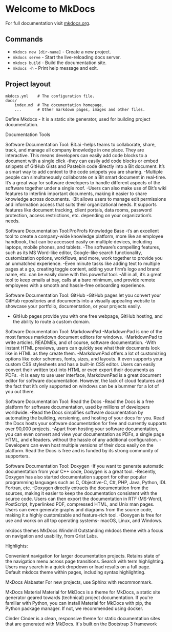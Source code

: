 # Welcome to MkDocs

For full documentation visit [mkdocs.org](https://www.mkdocs.org).

## Commands

* `mkdocs new [dir-name]` - Create a new project.
* `mkdocs serve` - Start the live-reloading docs server.
* `mkdocs build` - Build the documentation site.
* `mkdocs -h` - Print help message and exit.

## Project layout

    mkdocs.yml    # The configuration file.
    docs/
        index.md  # The documentation homepage.
        ...       # Other markdown pages, images and other files.


Define Mkdocs - It is a static site generator, used for building project documentation.

Documentation Tools 

Software Documentation Tool: Bit.ai 
-helps teams to collaborate, share, track, and manage all company knowledge in one place.
They are interactive. This means developers can easily add code blocks to a document with a single click
-they can easily add code blocks or embed snippets of GitHub Gists and Pastebin code directly into a Bit document. It’s a smart way to add context to the code snippets you are sharing.
-Multiple people can simultaneously collaborate on a Bit smart document in real-time. It’s a great way for software developers to handle different aspects of the software together under a single roof.
-Users can also make use of Bit’s wiki features to interlink important documents, making it easier to share knowledge across documents.
-Bit allows users to manage edit permissions and information access that suits their organizational needs. It supports features like document tracking, client portals, data rooms, password protection, access restrictions, etc. depending on your organization’s needs.


Software Documentation Tool:ProProfs Knowledge Base
-t’s an excellent tool to create a company-wide knowledge platform, more like an employee handbook, that can be accessed easily on multiple devices, including laptops, mobile phones, and tablets. 
-The software’s compelling features, such as its MS Word-like editor, Google-like search functionality, customization options, workflows, and more, work together to provide you an unmatched experience.
-Even minute tasks like adding text to multiple pages at a go, creating toggle content, adding your firm’s logo and brand name, etc. can be easily done with this powerful tool.
-All in all, it’s a great tool to keep emails at bay, calls at a bare minimum, and provide remote employees with a smooth and hassle-free onboarding experience.

Software Documentation Tool: GitHub
-GitHub pages let you convert your GitHub repositories and documents into a visually appealing website to showcase your portfolio, documentation, or your projects easily.
- GitHub pages provide you with one free webpage, GitHub hosting, and the ability to route a custom domain. 

Software Documentation Tool: MarkdownPad
-MarkdownPad is one of the most famous markdown document editors for windows.
-MarkdownPad to write articles, READMEs, and of course, software documentation.
-With instant HTML previews, users can quickly see what their documents look like in HTML as they create them.
-MarkdownPad offers a lot of customizing options like color schemes, fonts, sizes, and layouts. It even supports your custom CSS stylesheets and has a built-in CSS editor. Users can easily convert their written text into HTML or even export their documents as PDFs.
-It is easy to use user interface, MarkdownPad is a great document editor for software documentation. However, the lack of cloud features and the fact that it’s only supported on windows can be a bummer for a lot of you out there.


Software Documentation Tool: Read the Docs
-Read the Docs is a free platform for software documentation, used by millions of developers worldwide. 
-Read the Docs simplifies software documentation by automating the building, versioning, and hosting of your docs for you. Read the Docs hosts your software documentation for free and currently supports over 90,000 projects.
-Apart from hosting your software documentation, you can even convert and view your documentation as PDFs, a single page HTML, and eReaders. without the hassle of any additional configuration.
-Developers can even host multiple versions of their docs easily on the platform. 
Read the Docs is free and is funded by its strong community of supporters.



Software Documentation Tool: Doxygen
-If you want to generate automatic documentation from your C++ code, Doxygen is a great tool. 
-Recently, Doxygen has also started documentation support for other popular programming languages such as C, Objective-C, C#, PHP, Java, Python, IDL Fortran, etc.
-Doxygen directly extracts the documentation from the sources, making it easier to keep the documentation consistent with the source code. Users can then export the documentation in RTF (MS-Word), PostScript, hyperlinked PDF, compressed HTML, and Unix man pages. Users can even generate graphs and diagrams from the source code, making it a highly customizable and feature-rich tool.
-Doxygen is free for use and works on all top operating systems- macOS, Linux, and Windows.

mkdocs themes
MkDocs Windmill 
Outstanding mkdocs theme with a focus on navigation and usability, from Grist Labs.

Highlights:

Convenient navigation for larger documentation projects.
Retains state of the navigation menu across page transitions.
Search with term highlighting.
Users may search in a quick dropdown or load results on a full page.
Default mkdocs theme within pages, including syntax highlighting.



MkDocs Alabaster
For new projects, use Sphinx with recommonmark.

MkDocs Material
Material for MkDocs is a theme for MkDocs, a static site generator geared towards (technical) project documentation.
If you're familiar with Python, you can install Material for MkDocs with pip, the Python package manager. If not, we recommended using docker.

Cinder
Cinder is a clean, responsive theme for static documentation sites that are generated with MkDocs. 
It's built on the Bootstrap 3 framework 




